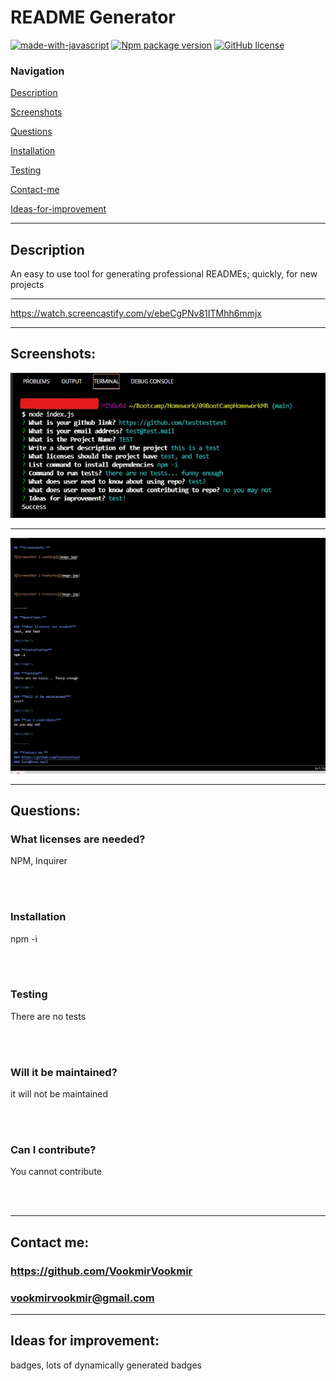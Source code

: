 #  **README Generator** 


[![made-with-javascript](https://img.shields.io/badge/Made%20with-JavaScript-1f425f.svg)](https://www.javascript.com)  [![Npm package version](https://badgen.net/npm/v/express)](https://npmjs.com/package/express)  [![GitHub license](https://img.shields.io/github/license/Naereen/StrapDown.js.svg)](https://github.com/Naereen/StrapDown.js/blob/master/LICENSE)

### **Navigation**

[Description](#description)

[Screenshots](#screenshots)

[Questions](#questions)

[Installation](#installation)

[Testing](#testing)

[Contact-me](#contact-me)

[Ideas-for-improvement](#ideas-for-improvement)

-------

## **Description** 
An easy to use tool for generating professional READMEs; quickly, for new projects

--------

https://watch.screencastify.com/v/ebeCgPNv81ITMhh6mmjx

---------

## **Screenshots:**

![Screenshot 1 Landing](Setup.jpg)

---------------

![Screenshot 2 Features](Done.jpg)


-------

## **Questions:**

### **What licenses are needed?**
NPM, Inquirer

<br/><br/> 

### **Installation**
npm -i

<br/><br/> 

### **Testing** 
There are no tests

<br/><br/> 

### **Will it be maintained?** 
it will not be maintained

<br/><br/> 

### **Can I contribute?** 
You cannot contribute

<br/><br/> 

--------

## **Contact me:**
### https://github.com/VookmirVookmir
###  vookmirvookmir@gmail.com

----------

## **Ideas for improvement:**
badges, lots of dynamically generated badges
